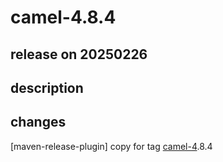 # camel-4.8.4

## release on 20250226

## description

## changes

[maven-release-plugin] copy for tag <a class="issue-link js-issue-link notranslate" rel="noopener noreferrer nofollow" href="https://issues.apache.org/jira/browse/CAMEL-4">camel-4</a>.8.4

